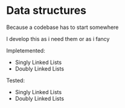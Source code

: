# Data structures

Because a codebase has to start somewhere

I develop this as i need them or as i fancy

Impletemented:
- Singly Linked Lists
- Doubly Linked Lists

Tested:
- Singly Linked Lists
- Doubly Linked Lists
